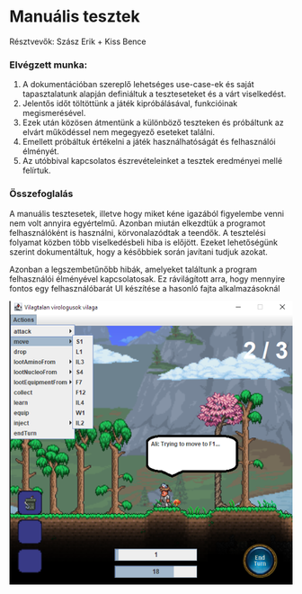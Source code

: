 # Manuális tesztek
Résztvevők: Szász Erik + Kiss Bence

### Elvégzett munka:

1. A dokumentációban szereplő lehetséges use-case-ek és saját tapasztalatunk alapján definiáltuk a teszteseteket és a várt viselkedést.
2. Jelentős időt töltöttünk a játék kipróbálásával, funkcióinak megismerésével.
3. Ezek után közösen átmentünk a különböző teszteken és próbáltunk az elvárt működéssel nem megegyező eseteket találni.
4. Emellett próbáltuk értékelni a játék használhatóságát és felhasználói élményét.
5. Az utóbbival kapcsolatos észrevételeinket a tesztek eredményei mellé felírtuk.

### Összefoglalás

A manuális tesztesetek, illetve hogy miket kéne igazából figyelembe venni nem volt annyira egyértelmű.
Azonban miután elkezdtük a programot felhasználóként is használni, körvonalazódtak a teendők.
A tesztelési folyamat közben több viselkedésbeli hiba is előjött. Ezeket lehetőségünk szerint dokumentáltuk, hogy a későbbiek során javítani tudjuk azokat.

Azonban a legszembetűnőbb hibák, amelyeket találtunk a program felhasználói élményével kapcsolatosak.
Ez rávilágított arra, hogy mennyire fontos egy felhasználóbarát UI készítése a hasonló fajta alkalmazásoknál

![all_actions.png](../src/manual_testing/View/actions.png)